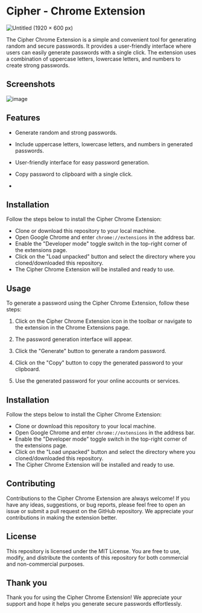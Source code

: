 # Cipher - Chrome Extension

![Untitled (1920 × 600 px)](https://github.com/AnkitNayak-eth/Cipher-Chrome-Extension/assets/52006128/87d9978c-8a9e-4ef1-bc43-8666f4ce11e5)

The Cipher Chrome Extension is a simple and convenient tool for generating random and secure passwords. It provides a user-friendly interface where users can easily generate passwords with a single click. The extension uses a combination of uppercase letters, lowercase letters, and numbers to create strong passwords.

## Screenshots
![image](https://github.com/AnkitNayak-eth/Cipher-Chrome-Extension/assets/52006128/0c781b8a-145b-42af-a44d-0e11ddc7308e)

## Features

- Generate random and strong passwords.

- Include uppercase letters, lowercase letters, and numbers in generated passwords.

- User-friendly interface for easy password generation.

- Copy password to clipboard with a single click.
- 
## Installation

Follow the steps below to install the Cipher Chrome Extension:


- Clone or download this repository to your local machine.
- Open Google Chrome and enter `chrome://extensions` in the address bar.
- Enable the "Developer mode" toggle switch in the top-right corner of the extensions page.
- Click on the "Load unpacked" button and select the directory where you cloned/downloaded this repository.
- The Cipher Chrome Extension will be installed and ready to use.


## Usage

To generate a password using the Cipher Chrome Extension, follow these steps:

1. Click on the Cipher Chrome Extension icon in the toolbar or navigate to the extension in the Chrome Extensions page.

2. The password generation interface will appear.

3. Click the "Generate" button to generate a random password.

4. Click on the "Copy" button to copy the generated password to your clipboard.

5. Use the generated password for your online accounts or services.

## Installation

Follow the steps below to install the Cipher Chrome Extension:


- Clone or download this repository to your local machine.
- Open Google Chrome and enter `chrome://extensions` in the address bar.
- Enable the "Developer mode" toggle switch in the top-right corner of the extensions page.
- Click on the "Load unpacked" button and select the directory where you cloned/downloaded this repository.
- The Cipher Chrome Extension will be installed and ready to use.


## Contributing

Contributions to the Cipher Chrome Extension are always welcome! If you have any ideas, suggestions, or bug reports, please feel free to open an issue or submit a pull request on the GitHub repository. We appreciate your contributions in making the extension better.

## License

This repository is licensed under the MIT License. You are free to use, modify, and distribute the contents of this repository for both commercial and non-commercial purposes.

## Thank you

Thank you for using the Cipher Chrome Extension! We appreciate your support and hope it helps you generate secure passwords effortlessly.
